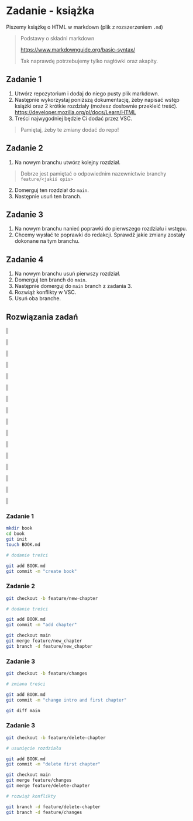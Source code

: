 # Zadanie - książka

Piszemy książkę o HTML w markdown (plik z rozszerzeniem `.md`)

> Podstawy o składni markdown
>
> https://www.markdownguide.org/basic-syntax/
>
> Tak naprawdę potrzebujemy tylko nagłówki oraz akapity.

## Zadanie 1 

1. Utwórz repozytorium i dodaj do niego pusty plik markdown.
2. Następnie wykorzystaj poniższą dokumentację, żeby napisać wstęp książki oraz 2 krótkie rozdziały (możesz dosłownie przekleić treść).
https://developer.mozilla.org/pl/docs/Learn/HTML
3. Treści najwygodniej będzie Ci dodać przez VSC.
> Pamiętaj, żeby te zmiany dodać do repo!

## Zadanie 2

1. Na nowym branchu utwórz kolejny rozdział.
> Dobrze jest pamiętać o odpowiednim nazewnictwie branchy `feature/<jakiś opis>`
2. Domerguj ten rozdział do `main`.
3. Następnie usuń ten branch. 

## Zadanie 3

1. Na nowym branchu nanieć poprawki do pierwszego rozdziału i wstępu.
2. Chcemy wysłać te poprawki do redakcji. Sprawdź jakie zmiany zostały dokonane na tym branchu.

## Zadanie 4

1. Na nowym branchu usuń pierwszy rozdział.
2. Domerguj ten branch do `main`.
3. Następnie domerguj do `main` branch z zadania 3.
4. Rozwiąż konflikty w VSC.
5. Usuń oba branche.

## Rozwiązania zadań 
|

|

|

|

|

|

|

|

|

|

|

|

|

|

|

|

### Zadanie 1
``` bash
mkdir book
cd book
git init
touch BOOK.md

# dodanie treści

git add BOOK.md
git commit -m "create book"
```

### Zadanie 2
``` bash
git checkout -b feature/new-chapter

# dodanie treści

git add BOOK.md
git commit -m "add chapter"

git checkout main
git merge feature/new_chapter
git branch -d feature/new_chapter
```

### Zadanie 3
``` bash
git checkout -b feature/changes

# zmiana treści

git add BOOK.md
git commit -m "change intro and first chapter"

git diff main
```


### Zadanie 3
``` bash
git checkout -b feature/delete-chapter

# usunięcie rozdziału

git add BOOK.md
git commit -m "delete first chapter"

git checkout main
git merge feature/changes
git merge feature/delete-chapter

# rozwiąż konflikty

git branch -d feature/delete-chapter
git branch -d feature/changes
```